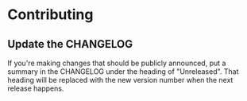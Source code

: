 # Contributing

## Update the CHANGELOG
If you're making changes that should be publicly announced, put a summary in the CHANGELOG under the heading of "Unreleased". That heading will be replaced with the new version number when the next release happens.
